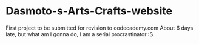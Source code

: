# Dasmoto-s-Arts-Crafts-website
First project to be submitted for revision to codecademy.com
About 6 days late, but what am I gonna do, I am a serial procrastinator :S
